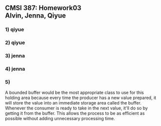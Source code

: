 ## **CMSI 387: Homework03 <br> Alvin, Jenna, Qiyue**

### 1) qiyue

### 2) qiyue

### 3) jenna

### 4) jenna

### 5)

A bounded buffer would be the most appropriate class to use for this holding area because every time the producer has a new value prepared, it will store the value into an immediate storage area called the buffer. Whenever the consumer is ready to take in the next value, it'll do so by getting it from the buffer. This allows the process to be as efficient as possible without adding unnecessary processing time.
